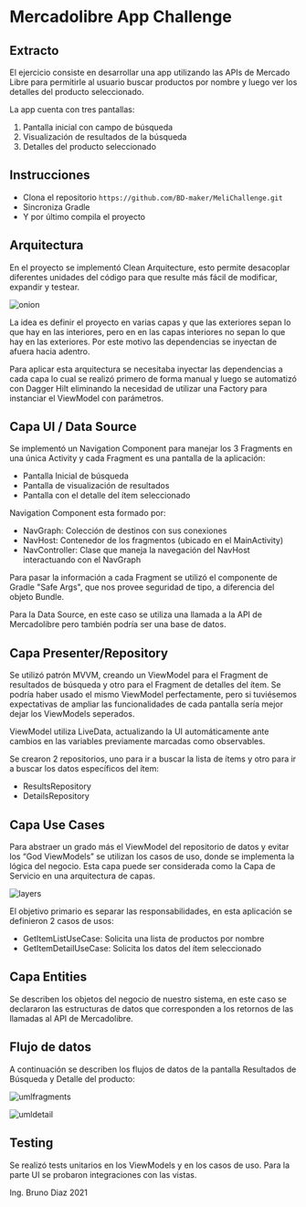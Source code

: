 # Mercadolibre App Challenge

## Extracto

El ejercicio consiste en desarrollar una app utilizando las APIs de Mercado Libre para permitirle al usuario buscar productos por nombre y luego ver los detalles del producto seleccionado. 

La app cuenta con tres pantallas:

1. Pantalla inicial con campo de búsqueda
2. Visualización de resultados de la búsqueda
3. Detalles del producto seleccionado

## Instrucciones

- Clona el repositorio `https://github.com/BD-maker/MeliChallenge.git`
- Sincroniza Gradle
- Y por último compila el proyecto


##  Arquitectura

En el proyecto se implementó Clean Arquitecture, esto permite desacoplar diferentes unidades del código para que resulte más fácil de modificar, expandir y testear.

![onion](https://miro.medium.com/max/1400/1*jH0iI7-MSQYgLUrqTUm6mg.png)

La idea es definir el proyecto en varias capas y que las exteriores sepan lo que hay en las interiores, pero en en las capas interiores no sepan lo que hay en las exteriores. Por este motivo las dependencias se inyectan de afuera hacia adentro.

Para aplicar esta arquitectura se necesitaba inyectar las dependencias a cada capa lo cual se realizó primero de forma manual y luego se automatizó con Dagger Hilt eliminando la necesidad de utilizar una Factory para instanciar el ViewModel con parámetros.


## Capa UI / Data Source

Se implementó un Navigation Component para manejar los 3 Fragments en una única Activity y cada Fragment es una pantalla de la aplicación: 

- Pantalla Inicial de búsqueda
- Pantalla de visualización de resultados
- Pantalla con el detalle del ítem seleccionado

Navigation Component esta formado por:

- NavGraph: Colección de destinos con sus conexiones
- NavHost: Contenedor de los fragmentos (ubicado en el MainActivity)
- NavController: Clase que maneja la navegación del NavHost interactuando con el NavGraph

Para pasar la información a cada Fragment se utilizó el componente de Gradle "Safe Args", que nos provee seguridad de tipo, a diferencia del objeto Bundle.

Para la Data Source, en este caso se utiliza una llamada a la API de Mercadolibre pero también podría ser una base de datos.


## Capa Presenter/Repository

Se utilizó patrón MVVM, creando un ViewModel para el Fragment de resultados de búsqueda y otro para el Fragment de detalles del ítem. Se podría haber usado el mismo ViewModel perfectamente, pero si tuviésemos expectativas de ampliar las funcionalidades de cada pantalla sería mejor dejar los ViewModels seperados.

ViewModel utiliza LiveData, actualizando la UI automáticamente ante cambios en las variables previamente marcadas como observables.

Se crearon 2 repositorios, uno para ir a buscar la lista de ítems y otro para ir a buscar los datos específicos del ítem:

- ResultsRepository
- DetailsRepository


## Capa Use Cases

Para abstraer un grado más el ViewModel del repositorio de datos y evitar los “God ViewModels” se utilizan los casos de uso, donde se implementa la lógica del negocio. Esta capa puede ser considerada como la Capa de Servicio en una arquitectura de capas.

![layers](https://miro.medium.com/max/1064/1*CAdK7Eqcbaof4p-N_HHv8Q.png)

 El objetivo primario es separar las responsabilidades, en esta aplicación se definieron 2 casos de usos:
 
-	GetItemListUseCase: Solicita una lista de productos por nombre
-	GetItemDetailUseCase: Solicita los datos del ítem seleccionado


## Capa Entities

Se describen los objetos del negocio de nuestro sistema, en este caso se declararon las estructuras de datos que corresponden a los retornos de las llamadas al API de Mercadolibre.


## Flujo de datos

A continuación se describen los flujos de datos de la pantalla Resultados de Búsqueda y Detalle del producto:

![umlfragments](https://plantuml-server.kkeisuke.dev/svg/VPBF3e8m3CRlUueUuU0BS30O4ms9HcEYzm4DBW5creBnxHs8_7783ilMVDzlxTgGM1gkYbm8MR4kgo96Oyy9greomWMfodbdP5PWoM9wXTKQRWgVHvrY7a26734M1qNi-ID6Bm4n7ArrF-YlX5j9-Cle4QvKkA66-KdGxWzDYhLvzKYQvEJeX1DfS4VCrUOSGG24qYHt5zGfn5SvbuErjyOsLDhSKtJyy-_F5Bd0Selwyqj36nPeCty-xTzq609G3GcyKqneQZJ-6DORHRT2B5CxTcy0.svg)


![umldetail](https://plantuml-server.kkeisuke.dev/svg/hPF12i8m44Jl-nKvwi4Vy22AelGWYg3tQ4S9j8aaMyM_DxLgQr95mPoIxSpBTjWC7KlBHPuHoOADBl8jhD_lM9qaGqp0KcLJAmyvDDFhKVG6OgDmdfiKMLySm0aZdqYMdMw3yPG8ghVUEWDNFBTs64k7zuX8Ib6b95QL5Ox6AJRsKWDl7pmo-B5QIc6XvCsHgT4o4HyuTmazf2rTU7lffHIHg_NMbbn2VzJzht6udLL7LaR_8vC7xFTS6esqnVDbEcyetuLKZsGLSwBtfac9H-zbY8CNqHSgo7UnTR0ds6uJ-aHGjORGgN-4Lm00.svg)


## Testing

Se realizó tests unitarios en los ViewModels y en los casos de uso. Para la parte UI se probaron integraciones con las vistas.


Ing. Bruno Diaz
2021

